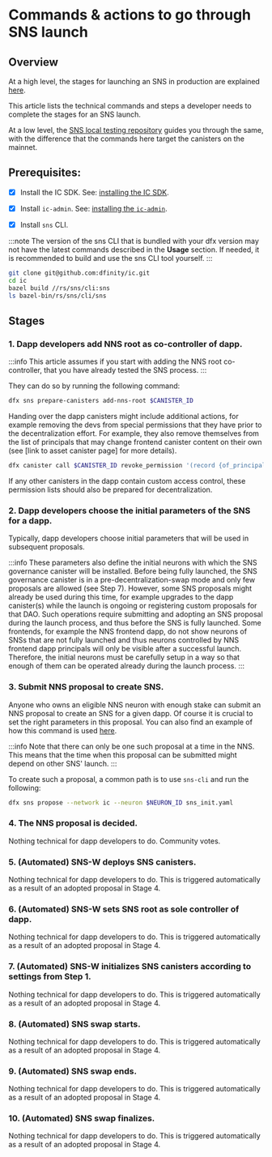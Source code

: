 # Commands & actions to go through SNS launch

## Overview

At a high level, the stages for launching an SNS in production are explained [here](../launching/launch-summary-1proposal.md).

This article lists the technical commands and steps a developer needs to complete the stages for an SNS launch.

At a low level, the [SNS local testing repository](../testing/testing-locally.md) guides you
through the same, with the difference that the commands here target the canisters on the mainnet.

## Prerequisites:

- [x] Install the IC SDK. See: [installing the IC SDK](../../../setup/install).

- [x] Install `ic-admin`. See: [installing the `ic-admin`](../../../setup/ic-admin.md).

- [x] Install `sns` CLI.

:::note
The version of the sns CLI that is bundled with your dfx version may not have the latest commands described in the **Usage** section. If needed, it is recommended to build and use the sns CLI tool yourself.
:::

```bash
git clone git@github.com:dfinity/ic.git
cd ic
bazel build //rs/sns/cli:sns
ls bazel-bin/rs/sns/cli/sns 
```

## Stages

### 1. Dapp developers add NNS root as co-controller of dapp.

:::info
This article assumes if you start with adding the NNS root co-controller, that you have already tested the SNS process.
:::

They can do so by running the following command:

```bash
dfx sns prepare-canisters add-nns-root $CANISTER_ID
```

Handing over the dapp canisters might include additional actions, for example removing the devs from special permissions that they have prior to the decentralization effort.
For example, they also remove themselves from the list of principals that may change frontend canister content on their own (see [link to asset canister page] for more details).

```bash
dfx canister call $CANISTER_ID revoke_permission '(record {of_principal = principal "<developer principal"; permission = variant { Commit;};})'
```

If any other canisters in the dapp contain custom access control, these permission lists should also be prepared for decentralization.

### 2. Dapp developers choose the initial parameters of the SNS for a dapp.

Typically, dapp developers choose initial parameters that will be used in subsequent proposals.

:::info 
These parameters also define the initial neurons with which the SNS governance canister will be installed. Before being fully launched, the SNS governance canister is in a pre-decentralization-swap mode and only few proposals are allowed (see Step 7). However, some SNS proposals might already be used during this time, for example upgrades to the dapp canister(s) while the launch is ongoing or registering custom proposals for that DAO. Such operations require submitting and adopting an SNS proposal during the launch process, and thus before the SNS is fully launched. Some frontends, for example the NNS frontend dapp, do not show neurons of SNSs that are not fully launched and thus neurons controlled by NNS frontend dapp principals will only be visible after a successful launch. Therefore, the initial neurons must be carefully setup in a way so that enough of them can be operated already during the launch process. 
:::

### 3. Submit NNS proposal to create SNS.

Anyone who owns an eligible NNS neuron with enough stake can submit an NNS proposal to create an SNS for a given dapp.
Of course it is crucial to set the right parameters in this proposal.
You can also find an example of how this command is used [here](https://github.com/dfinity/sns-testing/blob/main/propose_sns.sh).


:::info
Note that there can only be one such proposal at a time in the NNS. This means that the time when this proposal can be submitted might depend on other SNS' launch.
:::

To create such a proposal, a common path is to use `sns-cli` and run the following:

```bash
dfx sns propose --network ic --neuron $NEURON_ID sns_init.yaml
```

### 4. The NNS proposal is decided.

Nothing technical for dapp developers to do. Community votes.

### 5. (Automated) SNS-W deploys SNS canisters.

Nothing technical for dapp developers to do. This is triggered automatically as a result
of an adopted proposal in Stage 4.

### 6. (Automated) SNS-W sets SNS root as sole controller of dapp.

Nothing technical for dapp developers to do. This is triggered automatically as a result
of an adopted proposal in Stage 4.

### 7. (Automated) SNS-W initializes SNS canisters according to settings from Step 1.

Nothing technical for dapp developers to do. This is triggered automatically as a result
of an adopted proposal in Stage 4.

### 8. (Automated) SNS swap starts.

Nothing technical for dapp developers to do. This is triggered automatically as a result
of an adopted proposal in Stage 4.

### 9. (Automated) SNS swap ends.

Nothing technical for dapp developers to do. This is triggered automatically as a result
of an adopted proposal in Stage 4.

### 10. (Automated) SNS swap finalizes.

Nothing technical for dapp developers to do. This is triggered automatically as a result
of an adopted proposal in Stage 4.
